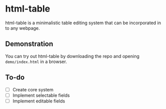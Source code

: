 html-table
==========
html-table is a minimalistic table editing system that can be incorporated in to any webpage.

Demonstration
-------------
You can try out html-table by downloading the repo and opening ``demo/index.html`` in a browser.

To-do
-----
- [ ] Create core system
- [ ] Implement selectable fields
- [ ] Implement editable fields
